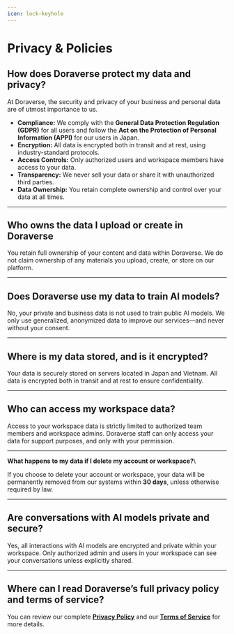```yaml
---
icon: lock-keyhole
---
```


# Privacy & Policies

## **How does Doraverse protect my data and privacy?**

At Doraverse, the security and privacy of your business and personal data are of utmost importance to us.

* **Compliance:** We comply with the **General Data Protection Regulation (GDPR)** for all users and follow the **Act on the Protection of Personal Information (APPI)** for our users in Japan.
* **Encryption:** All data is encrypted both in transit and at rest, using industry-standard protocols.
* **Access Controls:** Only authorized users and workspace members have access to your data.
* **Transparency:** We never sell your data or share it with unauthorized third parties.
* **Data Ownership:** You retain complete ownership and control over your data at all times.

***

## **Who owns the data I upload or create in Doraverse**

You retain full ownership of your content and data within Doraverse. We do not claim ownership of any materials you upload, create, or store on our platform.

***

## **Does Doraverse use my data to train AI models?**

No, your private and business data is not used to train public AI models. We only use generalized, anonymized data to improve our services—and never without your consent.

***

## **Where is my data stored, and is it encrypted?**

Your data is securely stored on servers located in Japan and Vietnam. All data is encrypted both in transit and at rest to ensure confidentiality.

***

## **Who can access my workspace data?**

Access to your workspace data is strictly limited to authorized team members and workspace admins. Doraverse staff can only access your data for support purposes, and only with your permission.

***

**What happens to my data if I delete my account or workspace?**\



If you choose to delete your account or workspace, your data will be permanently removed from our systems within **30 days**, unless otherwise required by law.

***

## **Are conversations with AI models private and secure?**

Yes, all interactions with AI models are encrypted and private within your workspace. Only authorized admin and users in your workspace can see your conversations unless explicitly shared.

***

## **Where can I read Doraverse’s full privacy policy and terms of service?**

You can review our complete [**Privacy Policy**](https://doraverse.gitbook.io/docs/jp/privacy-policy) and our [**Terms of Service**](https://doraverse.gitbook.io/docs/jp/policies/terms-of-service) for more details.

